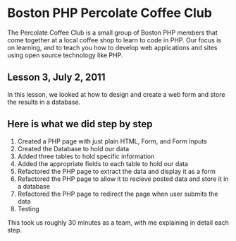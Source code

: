 # Boston PHP Percolate Coffee Club
The Percolate Coffee Club is a small group of Boston PHP members that come together at a local coffee shop to learn to code in PHP. Our focus is on learning, and to teach you how to develop web applications and sites using open source technology like PHP.

## Lesson 3, July 2, 2011
In this lesson, we looked at how to design and create a web form and store the results in a database.

## Here is what we did step by step
1. Created a PHP page with just plain HTML, Form, and Form Inputs
2. Created the Database to hold our data
3. Added three tables to hold specific information
4. Added the appropriate fields to each table to hold our data
5. Refactored the PHP page to extract the data and display it as a form
6. Refactored the PHP page to allow it to recieve posted data and store it in a database
7. Refactored the PHP page to redirect the page when user submits the data
8. Testing

This took us roughly 30 minutes as a team, with me explaining in detail each step.